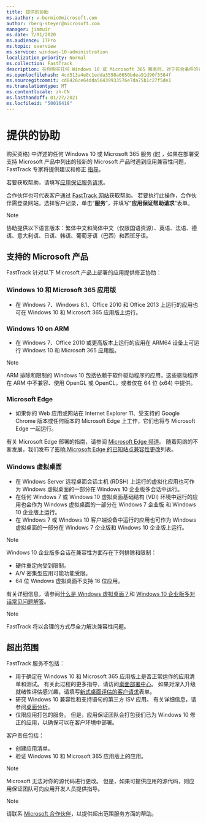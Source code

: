 ```yaml
---
title: 提供的协助
ms.author: v-bermic@microsoft.com
author: rberg-steyer@microsoft.com
manager: jimmuir
ms.date: 7/01/2020
ms.audience: ITPro
ms.topic: overview
ms.service: windows-10-administration
localization_priority: Normal
ms.collection: FastTrack
description: 在你购买任何 Windows 10 或 Microsoft 365 服务时，对于符合条件的订阅，FastTrack 专家将免费提供咨询和修正指南来支持客户部署到 Windows 10 和 Microsoft 365 应用版并保持最新状态。
ms.openlocfilehash: 4cd513a4e0c1edda3598a6650bdea91d90f5584f
ms.sourcegitcommit: cd8426ce64dda56439933576e7da75b1c27f5de1
ms.translationtype: MT
ms.contentlocale: zh-CN
ms.lasthandoff: 01/27/2021
ms.locfileid: "50016418"
---
```

# <a name="assistance-offered"></a>提供的协助  

购买资格) 中详述的任何 Windows 10 或 Microsoft 365 服务 [ (时](eligibility.md) ，如果在部署受支持 Microsoft 产品中列出的较新的 Microsoft 产品时遇到应用兼容性问题，FastTrack 专家将提供建议和修正 [指导](#supported-microsoft-products)。

若要获取帮助，请填写[应用保证服务请求](https://go.microsoft.com/fwlink/?linkid=2022721)。

合作伙伴也可代表客户通过 [FastTrack 网站](https://go.microsoft.com/fwlink/?linkid=780698)获取帮助。 若要执行此操作，合作伙伴需登录网站，选择客户记录，单击“**服务**”，并填写“**应用保证帮助请求**”表单。

> [!NOTE]
> 协助提供以下语言版本：繁体中文和简体中文（仅限国语资源）、英语、法语、德语、意大利语、日语、韩语、葡萄牙语（巴西）和西班牙语。 

## <a name="supported-microsoft-products"></a>支持的 Microsoft 产品

FastTrack 针对以下 Microsoft 产品上部署的应用提供修正协助：

### <a name="windows-10-and-microsoft-365-apps"></a>Windows 10 和 Microsoft 365 应用版

- 在 Windows 7、Windows 8.1、Office 2010 和 Office 2013 上运行的应用也可在 Windows 10 和 Microsoft 365 应用版上运行。

### <a name="windows-10-on-arm"></a>Windows 10 on ARM

- 在 Windows 7、Office 2010 或更高版本上运行的应用在 ARM64 设备上可运行 Windows 10 和 Microsoft 365 应用版。

> [!NOTE]
> ARM 排除和限制的 Windows 10 包括依赖于软件驱动程序的应用，这些驱动程序在 ARM 中不兼容、使用 OpenGL 或 OpenCL，或者仅在 64 位 (x64) 中提供。

### <a name="microsoft-edge"></a>Microsoft Edge

- 如果你的 Web 应用或网站在 Internet Explorer 11、受支持的 Google Chrome 版本或任何版本的 Microsoft Edge 上工作，它们也将与 Microsoft Edge 一起运行。

有关 Microsoft Edge 部署的指南，请参阅 [Microsoft Edge 频道](https://docs.microsoft.com/DeployEdge/microsoft-edge-channels)。 随着网络的不断发展，我们发布了[影响 Microsoft Edge 的已知站点兼容性更改](https://docs.microsoft.com/microsoft-edge/web-platform/site-impacting-changes)列表。

### <a name="windows-virtual-desktop"></a>Windows 虚拟桌面

- 在 Windows Server 远程桌面会话主机 (RDSH) 上运行的虚拟化应用也可作为 Windows 虚拟桌面的一部分在 Windows 10 企业版多会话中运行。
- 在任何 Windows 7 或 Windows 10 虚拟桌面基础结构 (VDI) 环境中运行的应用也会作为 Windows 虚拟桌面的一部分在 Windows 7 企业版 和 Windows 10 企业版上运行。
- 在 Windows 7 或 Windows 10 客户端设备中运行的应用也可作为 Windows 虚拟桌面的一部分在 Windows 7 企业版和 Windows 10 企业版上运行。

> [!NOTE]
> Windows 10 企业版多会话在兼容性方面存在下列排除和限制： 
> - 硬件重定向受到限制。
> - A/V 密集型应用可能功能受限。
> - 64 位 Windows 虚拟桌面不支持 16 位应用。

有关详细信息，请参阅[什么是 Windows 虚拟桌面？](https://docs.microsoft.com/azure/virtual-desktop/overview)和 [Windows 10 企业版多对话常见问题解答](https://docs.microsoft.com/azure/virtual-desktop/windows-10-multisession-faq)。

> [!NOTE]
> FastTrack 将以合理的方式尽全力解决兼容性问题。 

## <a name="out-of-scope"></a>超出范围

FastTrack 服务不包括：
- 用于确定在 Windows 10 和 Microsoft 365 应用版上是否正常运作的应用清单和测试。 有关此过程的更多指导，请访问[桌面部署中心](https://go.microsoft.com/fwlink/?linkid=2080140)。 如果对深入升级就绪性评估感兴趣，请填写[新式桌面评估的客户请求](https://go.microsoft.com/fwlink/?linkid=2053818)表单。
- 研究 Windows 10 兼容性和支持语句的第三方 ISV 应用。 有关详细信息，请参阅[桌面分析](https://docs.microsoft.com/sccm/desktop-analytics/overview)。
- 仅限应用打包的服务。 但是，应用保证团队会打包我们已为 Windows 10 修正的应用，以确保可以在客户环境中部署。

客户责任包括：
- 创建应用清单。
- 验证 Windows 10 和 Microsoft 365 应用版上的应用。

> [!NOTE]
> Microsoft 无法对你的源代码进行更改。 但是，如果可提供应用的源代码，则应用保证团队可向应用开发人员提供指导。

> [!NOTE]
> 请联系 [Microsoft 合作伙伴](https://go.microsoft.com/fwlink/?linkid=2080150)，以提供超出范围服务方面的帮助。


